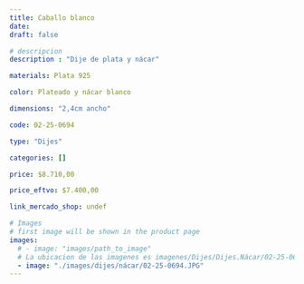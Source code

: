 ```yaml
---
title: Caballo blanco
date: 
draft: false

# descripcion
description : "Dije de plata y nácar"

materials: Plata 925

color: Plateado y nácar blanco

dimensions: "2,4cm ancho"

code: 02-25-0694

type: "Dijes"

categories: []

price: $8.710,00

price_eftvo: $7.400,00

link_mercado_shop: undef

# Images
# first image will be shown in the product page
images:
  # - image: "images/path_to_image"
  # La ubicacion de las imagenes es imagenes/Dijes/Dijes.Nácar/02-25-0694-caballo-blanco
  - image: "./images/dijes/nácar/02-25-0694.JPG"
---
```

